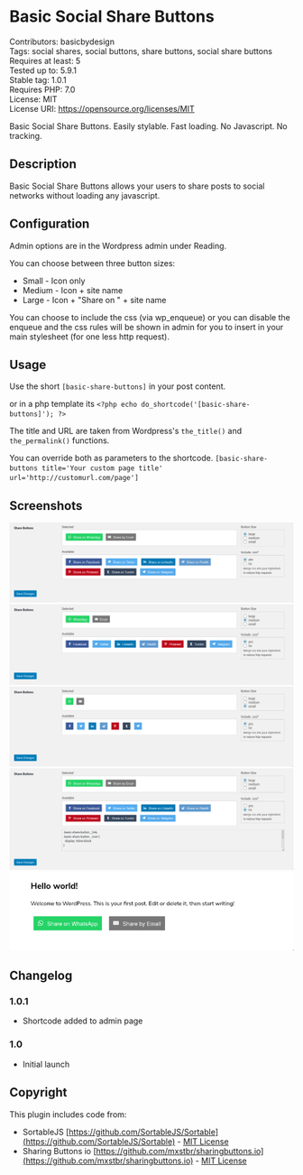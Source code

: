 # Basic Social Share Buttons

Contributors: basicbydesign  
Tags: social shares, social buttons, share buttons, social share buttons  
Requires at least: 5  
Tested up to: 5.9.1  
Stable tag: 1.0.1  
Requires PHP: 7.0  
License: MIT  
License URI: https://opensource.org/licenses/MIT

Basic Social Share Buttons. Easily stylable. Fast loading. No Javascript. No tracking.

## Description

Basic Social Share Buttons allows your users to share posts to social networks without loading any javascript.

## Configuration

Admin options are in the Wordpress admin under Reading.

You can choose between three button sizes:

- Small - Icon only
- Medium - Icon + site name
- Large - Icon + "Share on " + site name

You can choose to include the css (via wp_enqueue) or you can disable the enqueue and the css rules will be shown in admin for you to insert in your main stylesheet (for one less http request).

## Usage

Use the short `[basic-share-buttons]` in your post content.

or in a php template its `<?php echo do_shortcode('[basic-share-buttons]'); ?>`

The title and URL are taken from Wordpress's `the_title()` and `the_permalink()` functions.

You can override both as parameters to the shortcode.
`[basic-share-buttons title='Your custom page title' url='http://customurl.com/page']`

## Screenshots

![Admin settings (Large buttons)](.wordpress-org/screenshot-1.png)
![Admin settings (Medium buttons)](.wordpress-org/screenshot-2.png)
![Admin settings (Small buttons)](.wordpress-org/screenshot-3.png)
![Admin settings (CSS dumped to be included in your main stylesheet)](.wordpress-org/screenshot-4.png)
![Buttons on page ](.wordpress-org/screenshot-5.png)

## Changelog

### 1.0.1

- Shortcode added to admin page

### 1.0

- Initial launch

## Copyright

This plugin includes code from:

- SortableJS [https://github.com/SortableJS/Sortable](https://github.com/SortableJS/Sortable) - [MIT License](https://github.com/SortableJS/Sortable/blob/master/LICENSE)
- Sharing Buttons io [https://github.com/mxstbr/sharingbuttons.io](https://github.com/mxstbr/sharingbuttons.io) - [MIT License](https://github.com/mxstbr/sharingbuttons.io/blob/master/LICENSE.md)
